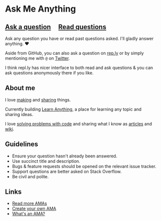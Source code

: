 # Ask Me Anything

## [Ask a question](../../issues/new) &nbsp;&nbsp;&nbsp; [Read questions](../../issues?q=is%3Aissue+is%3Aclosed+sort%3Aupdated-desc)

Ask any question you have or read past questions asked. I'll gladly answer anything. ♥️

Aside from GitHub, you can also ask a question on [rep.ly](https://rep.ly/nikitavoloboev) or by simply mentioning me with `@` on [Twitter](https://twitter.com/nikitavoloboev).

I think repl.ly has nicer interface to both read and ask questions & you can ask questions anonymously there if you like.

## About me

I love [making](https://nikitavoloboev.xyz/projects/) and [sharing](https://wiki.nikitavoloboev.xyz/sharing) things.

Currently building [Learn Anything](https://learn-anything.xyz), a place for learning any topic and sharing ideas.

I love [solving problems with code](https://wiki.nikitavoloboev.xyz/sharing/my-github) and sharing what I know as [articles](https://wiki.nikitavoloboev.xyz/sharing/my-articles) and [wiki](https://wiki.nikitavoloboev.xyz).

## Guidelines

- Ensure your question hasn't already been answered.
- Use succinct title and description.
- Bugs & feature requests should be opened on the relevant issue tracker.
- Support questions are better asked on Stack Overflow.
- Be civil and polite.

## Links

- [Read more AMAs](https://github.com/sindresorhus/amas)
- [Create your own AMA](https://github.com/sindresorhus/amas/blob/master/create-ama.md)
- [What's an AMA?](https://en.wikipedia.org/wiki/Reddit#IAmA_and_AMA)
